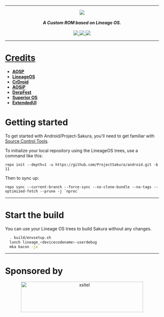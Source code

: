-----------------------------------------------------------------------------
<div align="center">
<img src="https://github.com/ProjectSakura/SakuraDocs/blob/master/assets/header.png?raw=true"> 
<br>
<br>
<strong><i>A Custom ROM based on Lineage OS.</i></strong>
<br>
<br>
<a href="https://sourceforge.net/projects/projectsakura/">
<img src="https://img.shields.io/sourceforge/dt/projectsakura?style=for-the-badge">
</a>
<a href="https://github.com/ProjectSakura/Bug_Tracker">
<img src="https://img.shields.io/github/issues/ProjectSakura/Bug_Tracker?style=for-the-badge">
</a>
<a href="https://t.me/ProjectSakura">
<img src="https://img.shields.io/badge/Telegram-Chat-blue?style=for-the-badge">
</div>

-----------------------------------------------------------------------------


Credits
=======
 * [**AOSP**](https://android.googlesource.com)
 * [**LineageOS**](https://github.com/LineageOS)
 * [**CrDroid**](https://github.com/crdroidandroid)
 * [**AOSiP**](https://github.com/AOSiP)
 * [**DerpFest**](https://github.com/DerpLab)
 * [**Superior OS**](https://github.com/SuperiorOS)
 * [**ExtendedUI**](https://github.com/Extended-UI) 

Getting started
===============

To get started with Android/Project-Sakura, you'll need to get familiar with [Source Control Tools](https://source.android.com/setup/develop).

To initialize your local repository using the LineageOS trees, use a command like this:
```
repo init --depth=1 -u https://github.com/ProjectSakura/android.git -b 11
```
Then to sync up:
```
repo sync --current-branch --force-sync --no-clone-bundle --no-tags --optimized-fetch --prune -j `nproc`
```
----------------

Start the build
=================

You can use your Lineage OS trees to build Sakura without any changes. 

```bash
  . build/envsetup.sh
  lunch lineage_<devicecodename>-userdebug
  mka bacon -jx
```
-----------------------------------------------------------------------------

Sponsored by
==============
<p align="center"> 
<a href="https://my.xsl.tel/"><img src="https://i.imgur.com/yOcPbYf.png" alt="xsltel" height="100" width="400"></a> 
</p>

